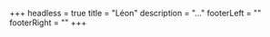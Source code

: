 +++
headless = true
title = "Léon"
description = "..."
footerLeft = ""
footerRight = "[](/tags/)"
+++
